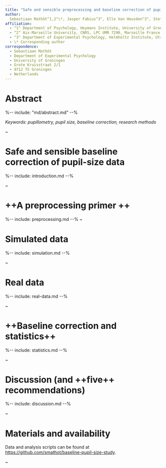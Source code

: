 ```yaml
---
title: "Safe and sensible preprocessing and baseline correction of pupil-size data"
author:
  Sebastiaan Mathôt^1,2^\*, Jasper Fabius^3^, Elle Van Heusden^3^, Stefan Van der Stigchel^3^
affiliation:
  - ^1^ Department of Psychology, Heymans Institute, University of Groningen, Groningen, The Netherlands
  - ^2^ Aix-Marseille University, CNRS, LPC UMR 7290, Marseille France
  - ^3^ Department of Experimental Psychology, Helmholtz Institute, Utrecht University, The Netherlands
  - \* Corresponding author
correspondence:
  - Sebastiaan Mathôt
  - Department of Experimental Psychology
  - University of Groningen
  - Grote Kruisstraat 2/1
  - 9712 TS Groningen
  - Netherlands
---
```


# Abstract

%-- include: "md/abstract.md" --%

*Keywords: pupillometry, pupil size, baseline correction, research methods*

~


# Safe and sensible baseline correction of pupil-size data

%-- include: introduction.md --%

~


# ++A preprocessing primer ++

%-- include: preprocessing.md --%
~


# Simulated data

%-- include: simulation.md --%

~


# Real data

%-- include: real-data.md --%

~


# ++Baseline correction and statistics++

%-- include: statistics.md --%

~


# Discussion (and ++five++ recommendations)

%-- include: discussion.md --%

~

# Materials and availability

Data and analysis scripts can be found at <https://github.com/smathot/baseline-pupil-size-study>.

~
